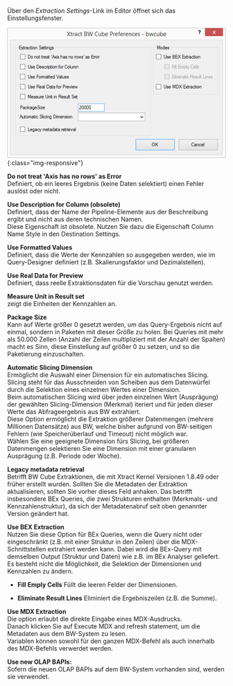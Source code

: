 Über den *Extraction Settings*-Link im Editor öffnet sich das Einstellungsfenster.

![XU_BWCube_Settings](/img/content/XU_BWCube_Settings.jpg){:class="img-responsive"}

**Do not treat 'Axis has no rows' as Error**<br>
Definiert, ob ein leeres Ergebnis (keine Daten selektiert) einen Fehler auslöst oder nicht.

**Use Description for Column (obsolete)**<br>
Definiert, dass der Name der Pipeline-Elemente aus der Beschreibung ergibt und nicht aus deren technischen Namen.<br>
Diese Eigenschaft ist obsolete. Nutzen Sie dazu die Eigenschaft Column Name Style in den Destination Settings.

**Use Formatted Values**<br>
Definiert, dass die Werte der Kennzahlen so ausgegeben werden, wie im Query-Designer definiert (z.B. Skalierungsfaktor und Dezimalstellen).

**Use Real Data for Preview**<br>
Definiert, dass reelle Extraktionsdaten für die Vorschau genutzt werden.

**Measure Unit in Result set**<br>
zeigt die Einheiten der Kennzahlen an.

**Package Size**<br> 
Kann auf Werte größer 0 gesetzt werden, um das Query-Ergebnis nicht auf einmal, sondern in Paketen mit dieser Größe zu holen. Bei Queries mit mehr als 50.000 Zellen (Anzahl der Zeilen multipliziert mit der Anzahl der Spalten) macht es Sinn, diese Einstellung auf größer 0 zu setzen, und so die Paketierung einzuschalten.

**Automatic Slicing Dimension**<br>
Ermöglicht die Auswahl einer Dimension für ein automatisches Slicing. <br>
Slicing steht für das Ausschneiden von Scheiben aus dem Datenwürfel durch die Selektion eines einzelnen Wertes einer Dimension. <br>
Beim automatischen Slicing wird über jeden einzelnen Wert (Ausprägung) der gewählten Slicing-Dimension (Merkmal) iteriert und für jeden dieser Werte das Abfrageergebnis aus BW extrahiert. <br>
Diese Option ermöglicht die Extraktion größerer Datenmengen (mehrere Millionen Datensätze) aus BW, welche bisher aufgrund von BW-seitigen Fehlern (wie Speicherüberlauf und Timeout) nicht möglich war.<br>
Wählen Sie eine geeignete Dimension fürs Slicing, bei größeren Datenmengen selektieren Sie eine Dimension mit einer granularen Ausprägung (z.B. Periode oder Woche). 

**Legacy metadata retrieval**<br>
Betrifft BW Cube Extraktionen, die mit Xtract Kernel Versionen 1.8.49 oder früher erstellt wurden. Sollten Sie die Metadaten der Extraktion aktualisieren, sollten Sie vorher dieses Feld anhaken. Das betrifft insbesondere BEx Queries, die zwei Strukturen enthalten (Merkmals- und Kennzahlenstruktur), da sich der Metadatenabruf seit oben genannter Version geändert hat.

**Use BEX Extraction**<br>
Nutzen Sie diese Option für BEx Queries, wenn die Query nicht oder eingeschränkt (z.B. mit einer Struktur in den Zeilen) über die MDX-Schnittstellen extrahiert werden kann.
Dabei wird die BEx-Query mit demselben Output (Struktur und Daten) wie z.B. im BEx Analyser geliefert.<br>
Es besteht nicht die Möglichkeit, die Selektion der Dimensionen und Kennzahlen zu ändern.

- **Fill Emply Cells**
    Füllt die leeren Felder der Dimensionen.

- **Eliminate Result Lines**
    Eliminiert die Ergebniszeilen (z.B. die Summe).

**Use MDX Extraction**<br>
Die option erlaubt die direkte Eingabe eines MDX-Ausdrucks. <br>
Danach klicken Sie auf Execute MDX and refresh statement, um die Metadaten aus dem BW-System zu lesen.<br>
Variablen können sowohl für den ganzen MDX-Befehl als auch innerhalb des MDX-Befehls verwerdet werden.


**Use new OLAP BAPIs:**<br>
Sofern die neuen OLAP BAPIs auf dem BW-System vorhanden sind, werden sie verwendet.

